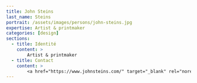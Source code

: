 ```yaml
---
title: John Steins
last_name: Steins
portrait: /assets/images/persons/john-steins.jpg
expertise: Artist & printmaker
categories: [design]
sections:
  - title: Identité
    content: >
        Artist & printmaker
  - title: Contact
    content: >
        <a href="https://www.johnsteins.com/" target="_blank" rel="noreferrer">Site</a>
---
```

